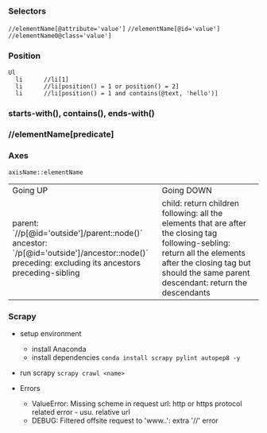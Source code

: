 ### Selectors
`//elementName[@attribute='value']`
`//elementName[@id='value']`
`//elementName0@class='value']`

### Position
```
Ul
  li      //li[1]
  li      //li[position() = 1 or position() = 2]
  li      //li[position() = 1 and contains(@text, 'hello')]
```

### starts-with(), contains(), ends-with()

### //elementName[predicate]

### Axes
`axisName::elementName`

<table>
  <tr>
    <td>Going UP</td>
    <td>Going DOWN</td>
  </tr>
  <tr>
    <td>
      parent: `//p[@id='outside']/parent::node()`<br>
      ancestor: `/p[@id='outside']/ancestor::node()`<br>
      preceding: excluding its ancestors<br>
      preceding-sibling
    </td>
    <td>
      child: return children<br>
      following: all the elements that are after the closing tag<br>
      following-sebling: return all the elements after the closing tag but should the same parent<br>
      descendant: return the descendants
    </td>
  </tr>
</table>

### Scrapy
* setup environment
  - install Anaconda
  - install dependencies `conda install scrapy pylint autopep8 -y`
* run scrapy
`scrapy crawl <name>`

* Errors
  - ValueError: Missing scheme in request url: http or https protocol related error - usu. relative url
  - DEBUG: Filtered offsite request to 'www..': extra '//' error